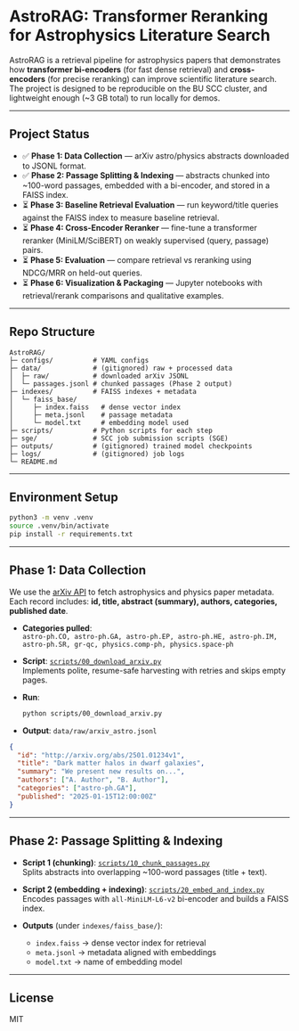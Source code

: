 # AstroRAG: Transformer Reranking for Astrophysics Literature Search

AstroRAG is a retrieval pipeline for astrophysics papers that demonstrates how **transformer bi-encoders** (for fast dense retrieval) and **cross-encoders** (for precise reranking) can improve scientific literature search.  
The project is designed to be reproducible on the BU SCC cluster, and lightweight enough (~3 GB total) to run locally for demos.  

---

## Project Status  

- ✅ **Phase 1: Data Collection** — arXiv astro/physics abstracts downloaded to JSONL format.  
- ✅ **Phase 2: Passage Splitting & Indexing** — abstracts chunked into ~100-word passages, embedded with a bi-encoder, and stored in a FAISS index.  
- ⏳ **Phase 3: Baseline Retrieval Evaluation** — run keyword/title queries against the FAISS index to measure baseline retrieval.  
- ⏳ **Phase 4: Cross-Encoder Reranker** — fine-tune a transformer reranker (MiniLM/SciBERT) on weakly supervised (query, passage) pairs.  
- ⏳ **Phase 5: Evaluation** — compare retrieval vs reranking using NDCG/MRR on held-out queries.  
- ⏳ **Phase 6: Visualization & Packaging** — Jupyter notebooks with retrieval/rerank comparisons and qualitative examples.  

---

## Repo Structure  

```
AstroRAG/
├─ configs/          # YAML configs
├─ data/             # (gitignored) raw + processed data
│  ├─ raw/           # downloaded arXiv JSONL
│  └─ passages.jsonl # chunked passages (Phase 2 output)
├─ indexes/          # FAISS indexes + metadata
│  └─ faiss_base/
│     ├─ index.faiss   # dense vector index
│     ├─ meta.jsonl    # passage metadata
│     └─ model.txt     # embedding model used
├─ scripts/          # Python scripts for each step
├─ sge/              # SCC job submission scripts (SGE)
├─ outputs/          # (gitignored) trained model checkpoints
├─ logs/             # (gitignored) job logs
└─ README.md
```

---

## Environment Setup  

```bash
python3 -m venv .venv
source .venv/bin/activate
pip install -r requirements.txt
```

---

## Phase 1: Data Collection  

We use the [arXiv API](https://arxiv.org/help/api/) to fetch astrophysics and physics paper metadata.  
Each record includes: **id, title, abstract (summary), authors, categories, published date**.  

- **Categories pulled**:  
  `astro-ph.CO, astro-ph.GA, astro-ph.EP, astro-ph.HE, astro-ph.IM, astro-ph.SR, gr-qc, physics.comp-ph, physics.space-ph`

- **Script**: [`scripts/00_download_arxiv.py`](scripts/00_download_arxiv.py)  
  Implements polite, resume-safe harvesting with retries and skips empty pages.  

- **Run**:  
  ```bash
  python scripts/00_download_arxiv.py
  ```

- **Output**: `data/raw/arxiv_astro.jsonl`  

```json
{
  "id": "http://arxiv.org/abs/2501.01234v1",
  "title": "Dark matter halos in dwarf galaxies",
  "summary": "We present new results on...",
  "authors": ["A. Author", "B. Author"],
  "categories": ["astro-ph.GA"],
  "published": "2025-01-15T12:00:00Z"
}
```

---

## Phase 2: Passage Splitting & Indexing  

- **Script 1 (chunking)**: [`scripts/10_chunk_passages.py`](scripts/10_chunk_passages.py)  
  Splits abstracts into overlapping ~100-word passages (title + text).  

- **Script 2 (embedding + indexing)**: [`scripts/20_embed_and_index.py`](scripts/20_embed_and_index.py)  
  Encodes passages with `all-MiniLM-L6-v2` bi-encoder and builds a FAISS index.  

- **Outputs** (under `indexes/faiss_base/`):  
  - `index.faiss` → dense vector index for retrieval  
  - `meta.jsonl` → metadata aligned with embeddings  
  - `model.txt` → name of embedding model  

---

## License  

MIT  
